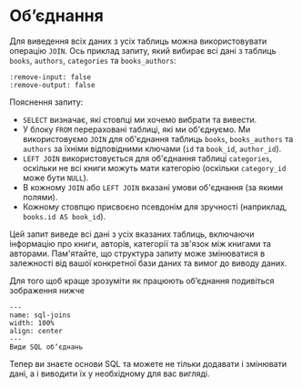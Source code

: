 # Обʼєднання

Для виведення всіх даних з усіх таблиць можна використовувати операцію `JOIN`. Ось приклад запиту, який вибирає всі дані з таблиць `books`, `authors`, `categories` та `books_authors`:

```{embed} #select-join
:remove-input: false
:remove-output: false
```

Пояснення запиту:

- `SELECT` визначає, які стовпці ми хочемо вибрати та вивести.
- У блоку `FROM` перераховані таблиці, які ми об'єднуємо. Ми використовуємо `JOIN` для об'єднання таблиць `books`, `books_authors` та `authors` за їхніми відповідними ключами (`id` та `book_id`, `author_id`).
- `LEFT JOIN` використовується для об'єднання таблиці `categories`, оскільки не всі книги можуть мати категорію (оскільки `category_id` може бути `NULL`).
- В кожному `JOIN` або `LEFT JOIN` вказані умови об'єднання (за якими полями).
- Кожному стовпцю присвоєно псевдонім для зручності (наприклад, `books.id AS book_id`).
  
Цей запит виведе всі дані з усіх вказаних таблиць, включаючи інформацію про книги, авторів, категорії та зв'язок між книгами та авторами. Пам'ятайте, що структура запиту може змінюватися в залежності від вашої конкретної бази даних та вимог до виводу даних.

Для того щоб краще  зрозуміти як працюють обʼєднання подивіться зображення нижче

```{figure} img/sql-joins.jpeg
---
name: sql-joins
width: 100%
align: center
---
Види SQL обʼєднань
```

Тепер ви знаєте основи SQL та можете не тільки додавати і змінювати дані, а і виводити їх у необхідному для вас вигляді.